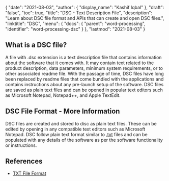 {
  "date": "2021-08-03",
  "author": {
    "display_name": "Kashif Iqbal"
  },
  "draft": "false",
  "toc": true,
  "title": "DSC - Text Description File",
  "description": "Learn about DSC file format and APIs that can create and open DSC files.",
  "linktitle": "DSC",
  "menu": {
    "docs": {
      "parent": "word-processing",
      "identifier": "word-processing-dsc"
    }
  },
  "lastmod": "2021-08-03"
}

## What is a DSC file?

A file with .dsc extension is a text description file that contains information about the software that it comes with. It may contain text related to the product description, data parameters, minimum system requirements, or to other associated readme file. With the passage of time, DSC files have long been replaced by readme files that come bundled with the applications and contains instructions about any pre-launch setup of the software. DSC files are saved as plain text files and can be opened in popular text editors such as Microsoft Notepad, Notepad++, and Apple TextEdit.

## DSC File Format - More Information

DSC files are created and stored to disc as plain text files. These can be edited by opening in any compatible text editors such as Microsoft Notepad. DSC follow plain text format similar to [.txt](/word-processing/txt/) files and can be populated with any details of the software as per the software functionality or instructions.

## References

* [TXT File Format](https://en.wikipedia.org/wiki/Text_file)
